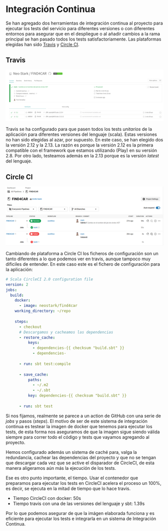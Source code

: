 # Integración Continua

Se han agregado dos herramientas de integración continua al proyecto para ejecutar los tests
del servicio para diferentes versiones o con diferentes entornos para asegurar que en el despliegue
o al añadir cambios a la rama principal se han pasado todos los tests satisfactoriamente.
Las plataformas elegidas han sido [Travis](https://travis-ci.com/github/Neo-Stark/FIND4CAR)
y [Circle CI](https://app.circleci.com/pipelines/github/Neo-Stark/FIND4CAR).

## Travis

![Travis](img/Captura%20de%20pantalla%20de%202020-12-16%2000-07-35.png)

Travis se ha configurado para que pasen todos los tests _unitarios_ de la aplicación para diferentes versiones
del lenguaje (scala). Estas versiones no han sido elegidas al azar, por supuesto. En este caso, se han elegido dos
la versión 2.12 y la 2.13. La razón es porque la versión 2.12 es la primera compatible con el framework que estamos 
utilizando (Play) en su versión 2.8. Por otro lado, testeamos además en la 2.13 porque es la versión _latest_ del
lenguaje.

## Circle CI

![Circle CI](img/Captura%20de%20pantalla%20de%202020-12-16%2000-26-17.png)

Cambiando de plataforma a Circle CI los ficheros de configuración son un tanto diferentes a lo que
podemos ver en travis, aunque tampoco muy dificiles de entender. En este caso este es el fichero de
configuración para la aplicación:

```yaml
# Scala CircleCI 2.0 configuration file
version: 2
jobs:
  build:
    docker:
      - image: neostark/find4car
    working_directory: ~/repo

    steps:
      - checkout
      # Descargamos y cacheamos las dependencias
      - restore_cache:
          keys:
            - dependencies-{{ checksum "build.sbt" }}
            - dependencies-

      - run: sbt test:compile

      - save_cache:
          paths:
            - ~/.m2
            - ~/.sbt
          key: dependencies-{{ checksum "build.sbt" }}

      - run: sbt test
```

Si nos fijamos, realmente se parece a un action de GitHub con una serie de _jobs_ y pasos (_steps_). El motivo de 
ser de este sistema de integración continua es testear la imagen de docker que tenemos para ejecutar los tests, de
esta forma nos aseguramos de que la imagen sigue siendo válida siempre para correr todo el código y tests que vayamos agregando
al proyecto.

Hemos configurado además un sistema de caché para, valga la redundancia, cachear las dependencias del proyecto y que no
se tengan que descargar cada vez que se active el disparador de CircleCI, de esta manera aligeramos aún más la ejecución
de los tests.

Ese es otro punto importante, el tiempo. Usar el contenedor que preparamos para ejecutar los tests en CircleCI acelera el
proceso un 100%, es decir, se ejecuta en la mitad de tiempo que lo hace travis. 

- Tiempo CircleCI con docker: 50s
- Tiempo travis con una de las versiones del lenguaje y sbt: 1.39s

Por lo que podemos asegurar de que la imágen elaborada funciona y es eficiente para ejecutar los tests e integrarla
en un sistema de Integración Continua.